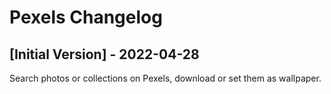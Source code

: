 # Pexels Changelog

## [Initial Version] - 2022-04-28

Search photos or collections on Pexels, download or set them as wallpaper.
